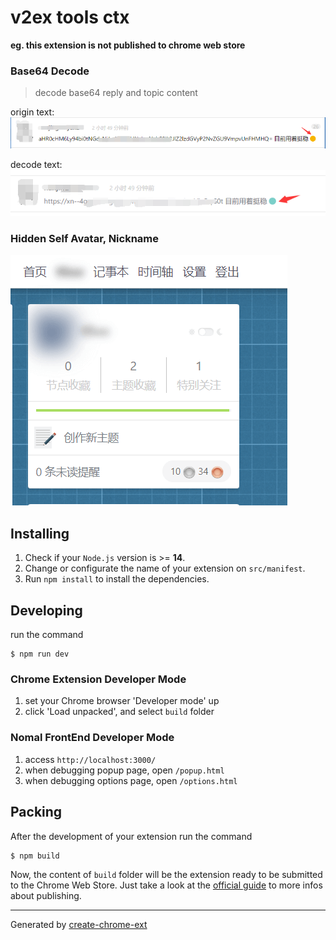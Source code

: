 # v2ex tools ctx
**eg. this extension is not published to chrome web store**
### Base64 Decode
> decode base64 reply and topic content

origin text: 
![alt text](https://github.com/NewsNIng/v2ex-tools-ctx/blob/main/img/1.png?raw=true)

decode text:
![alt text](https://github.com/NewsNIng/v2ex-tools-ctx/blob/main/img/2.png?raw=true)


### Hidden Self Avatar, Nickname

![hidden-info](https://github.com/NewsNIng/v2ex-tools-ctx/blob/main/img/hidden_info.png?raw=true)

## Installing

1. Check if your `Node.js` version is >= **14**.
2. Change or configurate the name of your extension on `src/manifest`.
3. Run `npm install` to install the dependencies.

## Developing

run the command

```shell
$ npm run dev
```

### Chrome Extension Developer Mode

1. set your Chrome browser 'Developer mode' up
2. click 'Load unpacked', and select `build` folder

### Nomal FrontEnd Developer Mode

1. access `http://localhost:3000/`
2. when debugging popup page, open `/popup.html`
3. when debugging options page, open `/options.html`

## Packing

After the development of your extension run the command

```shell
$ npm build
```

Now, the content of `build` folder will be the extension ready to be submitted to the Chrome Web Store. Just take a look at the [official guide](https://developer.chrome.com/webstore/publish) to more infos about publishing.

---

Generated by [create-chrome-ext](https://github.com/guocaoyi/create-chrome-ext)
